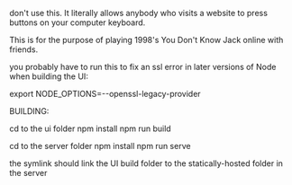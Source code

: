 don't use this. It literally allows anybody who visits a website to press buttons on your computer keyboard.


This is for the purpose of playing 1998's You Don't Know Jack online with friends.

you probably have to run this to fix an ssl error in later versions of Node when building the UI:

export NODE_OPTIONS=--openssl-legacy-provider




BUILDING:

cd to the ui folder
npm install
npm run build

cd to the server folder
npm install
npm run serve

the symlink should link the UI build folder to the statically-hosted folder in the server
